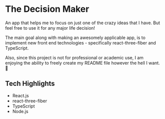 # The Decision Maker

An app that helps me to focus on just one of the crazy ideas that I have.  But feel free to use it for any major life decision!

The main goal along with making an awesomely applicable app, is to implement new front end technologies - specifically react-three-fiber and TypeScript.

Also, since this project is not for professional or academic use, I am enjoying the ability to freely create my README file however the hell I want. :metal:

## Tech Highlights

- React.js
- react-three-fiber
- TypeScript
- Node.js
